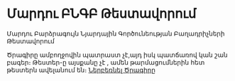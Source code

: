 # Մարդու ԲՆԳԲ Թեստավորում
Մարդու Բարձրագույն Նյարդային Գործունեության Բաղադրիչների Թեստավորում

Ծրագիրը ամբողջովին պատրաստ չէ,այդ իսկ պատճառով կան շան բագեր։ Թեստեր-ը այսքանը չէ , ամեն թարմացումներին հետ թեստերն ավելանում են։
[Ներբեռնել Ծրագիրը](https://raw.githubusercontent.com/SurenKhachatryan/M.B.N.G.B.T./master/MBNGBT.exe%20Program.zip)

